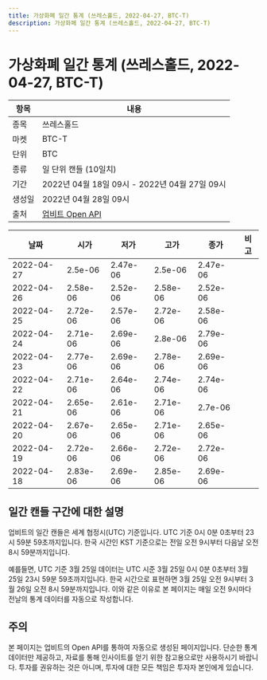 ```yaml
---
title: 가상화폐 일간 통계 (쓰레스홀드, 2022-04-27, BTC-T)
description: 가상화폐 일간 통계 (쓰레스홀드, 2022-04-27, BTC-T)
---
```



가상화폐 일간 통계 (쓰레스홀드, 2022-04-27, BTC-T)
===

|항목|내용|
|--|--|
|종목|쓰레스홀드|
|마켓|BTC-T|
|단위|BTC|
|종류|일 단위 캔들 (10일치)|
|기간|2022년 04월 18일 09시 - 2022년 04월 27일 09시|
|생성일|2022년 04월 28일 09시|
|출처|[업비트 Open API](https://docs.upbit.com)|


|날짜|시가|저가|고가|종가|비고|
|--|--|--|--|--|--|
|2022-04-27|2.5e-06|2.47e-06|2.5e-06|2.47e-06|    |
|2022-04-26|2.58e-06|2.52e-06|2.58e-06|2.52e-06|    |
|2022-04-25|2.72e-06|2.57e-06|2.72e-06|2.58e-06|    |
|2022-04-24|2.71e-06|2.69e-06|2.8e-06|2.79e-06|    |
|2022-04-23|2.77e-06|2.69e-06|2.78e-06|2.69e-06|    |
|2022-04-22|2.71e-06|2.64e-06|2.74e-06|2.74e-06|    |
|2022-04-21|2.65e-06|2.61e-06|2.71e-06|2.7e-06|    |
|2022-04-20|2.67e-06|2.65e-06|2.71e-06|2.65e-06|    |
|2022-04-19|2.72e-06|2.66e-06|2.72e-06|2.72e-06|    |
|2022-04-18|2.83e-06|2.69e-06|2.85e-06|2.69e-06|    |


일간 캔들 구간에 대한 설명
---


업비트의 일간 캔들은 세계 협정시(UTC) 기준입니다. 
UTC 기준 0시 0분 0초부터 23시 59분 59초까지입니다. 
한국 시간인 KST 기준으로는 전일 오전 9시부터 다음날 오전 8시 59분까지입니다. 


예를들면, UTC 기준 3월 25일 데이터는 UTC 시준 3월 25일 0시 0분 0초부터 3월 25일 23시 59분 59초까지입니다. 
한국 시간으로 표현하면 3월 25일 오전 9시부터 3월 26일 오전 8시 59분까지입니다. 
이와 같은 이유로 본 페이지는 매일 오전 9시마다 전날의 통계 데이터를 자동으로 작성합니다. 


주의
---


본 페이지는 업비트의 Open API를 통하여 자동으로 생성된 페이지입니다. 
단순한 통계 데이터만 제공하고, 자료를 통해 인사이트를 얻기 위한 참고용으로만 사용하시기 바랍니다. 
투자를 권유하는 것은 아니며, 투자에 대한 모든 책임은 투자자 본인에게 있습니다. 
